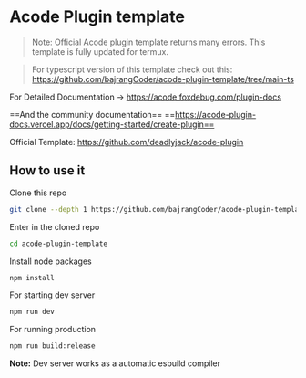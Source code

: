# Acode Plugin template 
> Note: Official Acode plugin template returns many errors. This template is fully updated for termux.

> For typescript version of this template check out this: https://github.com/bajrangCoder/acode-plugin-template/tree/main-ts

For Detailed Documentation -> https://acode.foxdebug.com/plugin-docs

==And the community documentation== 
==https://acode-plugin-docs.vercel.app/docs/getting-started/create-plugin==

Official Template: https://github.com/deadlyjack/acode-plugin

## How to use it
Clone this repo
```bash
git clone --depth 1 https://github.com/bajrangCoder/acode-plugin-template.git
```

Enter in the cloned repo
```bash
cd acode-plugin-template
```

Install node packages
```bash
npm install
```


For starting dev server
```bash
npm run dev
```

For running production 
```bash
npm run build:release
```

**Note:** Dev server works as a automatic esbuild compiler
